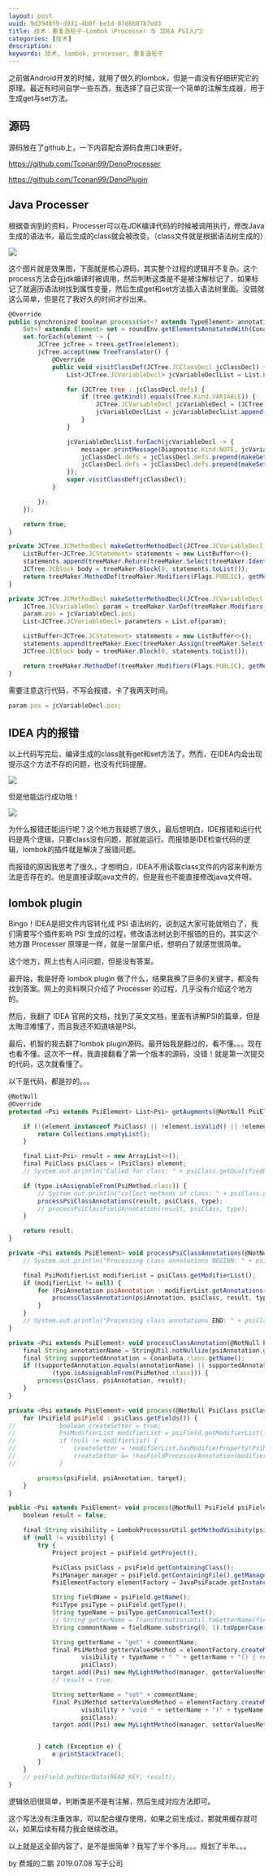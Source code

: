 ```yaml
---
layout: post
uuid: 9d3948f9-d931-4b0f-be1d-07d6b07b7e03
title: 技术：重复造轮子-Lombok（Processer 与 IDEA PSI入门）
categories: [技术]
description: 
keywords: 技术, lombok, processer, 重复造轮子
---
```


之前做Android开发的时候，就用了很久的lombok，但是一直没有仔细研究它的原理。最近有时间自学一些东西，我选择了自己实现一个简单的注解生成器，用于生成get与set方法。

## 源码

源码放在了github上，一下内容配合源码食用口味更好。

<https://github.com/Tconan99/DenoProcesser>

<https://github.com/Tconan99/DenoPlugin>

## Java Processer

根据查询到的资料，Processer可以在JDK编译代码的时候被调用执行，修改Java生成的语法书，最后生成的class就会被改变。（class文件就是根据语法树生成的）

![](https://zihuatanejo.top/images/blog02/注解代码编译效果.png)

这个图片就是效果图，下面就是核心源码，其实整个过程的逻辑并不复杂。这个process方法会在jdk编译时被调用，然后判断这类是不是被注解标记了，如果标记了就遍历语法树找到属性变量，然后生成get和set方法插入语法树里面。没错就这么简单，但是花了我好久的时间才抄出来。

```js
@Override
public synchronized boolean process(Set<? extends TypeElement> annotations, RoundEnvironment roundEnv) {
    Set<? extends Element> set = roundEnv.getElementsAnnotatedWith(ConanData.class);
    set.forEach(element -> {
        JCTree jcTree = trees.getTree(element);
        jcTree.accept(new TreeTranslator() {
            @Override
            public void visitClassDef(JCTree.JCClassDecl jcClassDecl) {
                List<JCTree.JCVariableDecl> jcVariableDeclList = List.nil();

                for (JCTree tree : jcClassDecl.defs) {
                    if (tree.getKind().equals(Tree.Kind.VARIABLE)) {
                        JCTree.JCVariableDecl jcVariableDecl = (JCTree.JCVariableDecl) tree;
                        jcVariableDeclList = jcVariableDeclList.append(jcVariableDecl);
                    }
                }

                jcVariableDeclList.forEach(jcVariableDecl -> {
                    messager.printMessage(Diagnostic.Kind.NOTE, jcVariableDecl.getName() + " has been processed");
                    jcClassDecl.defs = jcClassDecl.defs.prepend(makeGetterMethodDecl(jcVariableDecl));
                    jcClassDecl.defs = jcClassDecl.defs.prepend(makeSetterMethodDecl(jcVariableDecl));
                });
                super.visitClassDef(jcClassDecl);
            }

        });
    });

    return true;
}

private JCTree.JCMethodDecl makeGetterMethodDecl(JCTree.JCVariableDecl jcVariableDecl) {
    ListBuffer<JCTree.JCStatement> statements = new ListBuffer<>();
    statements.append(treeMaker.Return(treeMaker.Select(treeMaker.Ident(names.fromString("this")), jcVariableDecl.getName())));
    JCTree.JCBlock body = treeMaker.Block(0, statements.toList());
    return treeMaker.MethodDef(treeMaker.Modifiers(Flags.PUBLIC), getMethodName(jcVariableDecl.getName(), "get"), jcVariableDecl.vartype, List.nil(), List.nil(), List.nil(), body, null);
}

private JCTree.JCMethodDecl makeSetterMethodDecl(JCTree.JCVariableDecl jcVariableDecl) {
    JCTree.JCVariableDecl param = treeMaker.VarDef(treeMaker.Modifiers(Flags.PARAMETER), jcVariableDecl.name, jcVariableDecl.vartype, null);
    param.pos = jcVariableDecl.pos;
    List<JCTree.JCVariableDecl> parameters = List.of(param);

    ListBuffer<JCTree.JCStatement> statements = new ListBuffer<>();
    statements.append(treeMaker.Exec(treeMaker.Assign(treeMaker.Select(treeMaker.Ident(names.fromString("this")), jcVariableDecl.getName()), treeMaker.Ident(jcVariableDecl.getName()))));
    JCTree.JCBlock body = treeMaker.Block(0, statements.toList());

    return treeMaker.MethodDef(treeMaker.Modifiers(Flags.PUBLIC), getMethodName(jcVariableDecl.getName(), "set"), treeMaker.Type(new Type.JCVoidType()), List.nil(), parameters, List.nil(), body, null);
}
```

需要注意这行代码，不写会报错，卡了我两天时间。

```js
param.pos = jcVariableDecl.pos;
```

## IDEA 内的报错

以上代码写完后，编译生成的class就有get和set方法了。然而，在IDEA内会出现提示这个方法不存的问题，也没有代码提醒。

![](https://zihuatanejo.top/images/blog02/Processer错误提示.png)

但是他能运行成功哦！

![](https://zihuatanejo.top/images/blog02/Processer运行成功.png)

为什么报错还能运行呢？这个地方我疑惑了很久，最后想明白，IDE报错和运行代码是两个逻辑，只要class没有问题，那就能运行。而报错是IDE检查代码的逻辑，lombok的插件就是解决了报错问题。

而报错的原因我思考了很久，才想明白，IDEA不用读取class文件的内容来判断方法是否存在的。他是直接读取java文件的，但是我也不能直接修改java文件呀。

## lombok plugin 

Bingo！IDEA是把文件内容转化成 PSI 语法树的，说到这大家可能就明白了，我们需要写个插件影响 PSI 生成的过程，修改语法树达到不报错的目的。其实这个地方跟 Processer 原理是一样，就是一层窗户纸，想明白了就感觉很简单。

这个地方，网上也有人问问题，但是没有答案。

最开始，我是好奇 lombok plugin 做了什么，结果我换了巨多的关键字，都没有找到答案。网上的资料啊只介绍了 Processer 的过程，几乎没有介绍这个地方的。

然后，我翻了 IDEA 官网的文档，找到了英文文档，里面有讲解PSI的篇章，但是太晦涩难懂了，而且我还不知道啥是PSI。

最后，机智的我去翻了lombok plugin源码。最开始我是翻过的，看不懂。。。现在也看不懂。这次不一样，我直接翻看了第一个版本的源码，没错！就是第一次提交的代码，这次就看懂了。

以下是代码，都是抄的。。。

```js
@NotNull
@Override
protected <Psi extends PsiElement> List<Psi> getAugments(@NotNull PsiElement element, @NotNull Class<Psi> type) {

    if (!(element instanceof PsiClass) || !element.isValid() || !element.isPhysical()) {
        return Collections.emptyList();
    }

    final List<Psi> result = new ArrayList<>();
    final PsiClass psiClass = (PsiClass) element;
    // System.out.println("Called for class: " + psiClass.getQualifiedName() + " type: " + type.getName());

    if (type.isAssignableFrom(PsiMethod.class)) {
        // System.out.println("collect methods of class: " + psiClass.getQualifiedName());
        processPsiClassAnnotations(result, psiClass, type);
        // processPsiClassFieldAnnotation(result, psiClass, type);
    }

    return result;
}

private <Psi extends PsiElement> void processPsiClassAnnotations(@NotNull List<Psi> result, @NotNull PsiClass psiClass, @NotNull Class<Psi> type) {
    // System.out.println("Processing class annotations BEGINN: " + psiClass.getQualifiedName());

    final PsiModifierList modifierList = psiClass.getModifierList();
    if (modifierList != null) {
        for (PsiAnnotation psiAnnotation : modifierList.getAnnotations()) {
            processClassAnnotation(psiAnnotation, psiClass, result, type);
        }
    }
    // System.out.println("Processing class annotations END: " + psiClass.getQualifiedName());
}

private <Psi extends PsiElement> void processClassAnnotation(@NotNull PsiAnnotation psiAnnotation, @NotNull PsiClass psiClass, @NotNull List<Psi> result, @NotNull Class<Psi> type) {
    final String annotationName = StringUtil.notNullize(psiAnnotation.getQualifiedName()).trim();
    final String supportedAnnotation = ConanData.class.getName();
    if ((supportedAnnotation.equals(annotationName) || supportedAnnotation.endsWith(annotationName)) &&
            (type.isAssignableFrom(PsiMethod.class))) {
        process(psiClass, psiAnnotation, result);
    }
}

private <Psi extends PsiElement> void process(@NotNull PsiClass psiClass, @NotNull PsiAnnotation psiAnnotation, @NotNull List<Psi> target) {
    for (PsiField psiField : psiClass.getFields()) {
//            boolean createSetter = true;
//            PsiModifierList modifierList = psiField.getModifierList();
//            if (null != modifierList) {
//                createSetter = !modifierList.hasModifierProperty(PsiModifier.STATIC); // 处理static
//                createSetter &= !hasFieldProcessorAnnotation(modifierList); // 处理 属性也添加注解的情况防止重复执行，我猜的 ^-^
//            }

        process(psiField, psiAnnotation, target);
    }
}

public <Psi extends PsiElement> void process(@NotNull PsiField psiField, @NotNull PsiAnnotation psiAnnotation, @NotNull List<Psi> target) {
    boolean result = false;

    final String visibility = LombokProcessorUtil.getMethodVisibity(psiAnnotation);
    if (null != visibility) {
        try {
            Project project = psiField.getProject();

            PsiClass psiClass = psiField.getContainingClass();
            PsiManager manager = psiField.getContainingFile().getManager();
            PsiElementFactory elementFactory = JavaPsiFacade.getInstance(project).getElementFactory();

            String fieldName = psiField.getName();
            PsiType psiType = psiField.getType();
            String typeName = psiType.getCanonicalText();
            // String getterName = TransformationsUtil.toGetterName(fieldName, psiType.equalsToText("boolean"));
            String commontName = fieldName.substring(0, 1).toUpperCase() + fieldName.substring(1, fieldName.length());

            String getterName = "get" + commontName;
            final PsiMethod getterValuesMethod = elementFactory.createMethodFromText(
                    visibility + typeName + " " + getterName + "() { return this." + fieldName + ";}",
                    psiClass);
            target.add((Psi) new MyLightMethod(manager, getterValuesMethod, psiClass));
            // result = true;

            String setterName = "set" + commontName;
            final PsiMethod setterValuesMethod = elementFactory.createMethodFromText(
                    visibility + "void " + setterName + "(" + typeName + " " + fieldName + ") { return this." + fieldName + " = " + fieldName + ";}",
                    psiClass);
            target.add((Psi) new MyLightMethod(manager, setterValuesMethod, psiClass));


        } catch (Exception e) {
            e.printStackTrace();
        }
    }
    // psiField.putUserData(READ_KEY, result);
}
```
逻辑依旧很简单，判断类是不是有注解，然后生成对应方法即可。

这个写法没有注重效率，可以配合缓存使用，如果之前生成过，那就用缓存就可以，如果后续有精力我会继续改进。

以上就是这全部内容了，是不是很简单？我写了半个多月。。。规划了半年。。。

by 费城的二鹏 2019.07.08 写于公司

